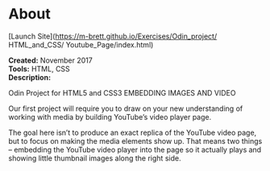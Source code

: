 # About
[Launch Site](https://m-brett.github.io/Exercises/Odin_project/ HTML_and_CSS/ Youtube_Page/index.html)

**Created:** November 2017</br>
**Tools:** HTML, CSS</br>
**Description:** 

Odin Project for HTML5 and CSS3
EMBEDDING IMAGES AND VIDEO

Our first project will require you to draw on your new understanding of working with media by building YouTube’s video player page.

The goal here isn’t to produce an exact replica of the YouTube video page, but to focus on making the media elements show up. That means two things – embedding the YouTube video player into the page so it actually plays and showing little thumbnail images along the right side.



